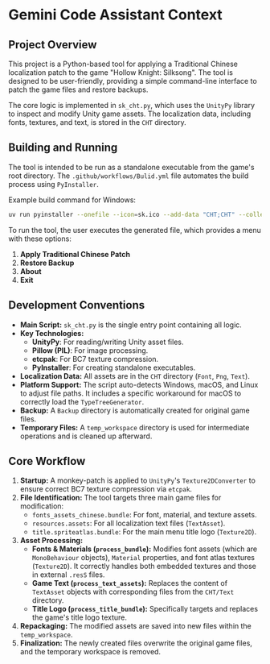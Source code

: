 # Gemini Code Assistant Context

## Project Overview

This project is a Python-based tool for applying a Traditional Chinese localization patch to the game "Hollow Knight: Silksong". The tool is designed to be user-friendly, providing a simple command-line interface to patch the game files and restore backups.

The core logic is implemented in `sk_cht.py`, which uses the `UnityPy` library to inspect and modify Unity game assets. The localization data, including fonts, textures, and text, is stored in the `CHT` directory.

## Building and Running

The tool is intended to be run as a standalone executable from the game's root directory. The `.github/workflows/Bulid.yml` file automates the build process using `PyInstaller`.

Example build command for Windows:
```bash
uv run pyinstaller --onefile --icon=sk.ico --add-data "CHT;CHT" --collect-all UnityPy --name="SilkSong_CHT_win" sk_cht.py
```

To run the tool, the user executes the generated file, which provides a menu with these options:
1.  **Apply Traditional Chinese Patch**
2.  **Restore Backup**
3.  **About**
4.  **Exit**

## Development Conventions

*   **Main Script:** `sk_cht.py` is the single entry point containing all logic.
*   **Key Technologies:**
    *   **UnityPy**: For reading/writing Unity asset files.
    *   **Pillow (PIL)**: For image processing.
    *   **etcpak**: For BC7 texture compression.
    *   **PyInstaller**: For creating standalone executables.
*   **Localization Data:** All assets are in the `CHT` directory (`Font`, `Png`, `Text`).
*   **Platform Support:** The script auto-detects Windows, macOS, and Linux to adjust file paths. It includes a specific workaround for macOS to correctly load the `TypeTreeGenerator`.
*   **Backup:** A `Backup` directory is automatically created for original game files.
*   **Temporary Files:** A `temp_workspace` directory is used for intermediate operations and is cleaned up afterward.

## Core Workflow

1.  **Startup:** A monkey-patch is applied to `UnityPy`'s `Texture2DConverter` to ensure correct BC7 texture compression via `etcpak`.
2.  **File Identification:** The tool targets three main game files for modification:
    *   `fonts_assets_chinese.bundle`: For font, material, and texture assets.
    *   `resources.assets`: For all localization text files (`TextAsset`).
    *   `title.spriteatlas.bundle`: For the main menu title logo (`Texture2D`).
3.  **Asset Processing:**
    *   **Fonts & Materials (`process_bundle`):** Modifies font assets (which are `MonoBehaviour` objects), `Material` properties, and font atlas textures (`Texture2D`). It correctly handles both embedded textures and those in external `.resS` files.
    *   **Game Text (`process_text_assets`):** Replaces the content of `TextAsset` objects with corresponding files from the `CHT/Text` directory.
    *   **Title Logo (`process_title_bundle`):** Specifically targets and replaces the game's title logo texture.
4.  **Repackaging:** The modified assets are saved into new files within the `temp_workspace`.
5.  **Finalization:** The newly created files overwrite the original game files, and the temporary workspace is removed.

